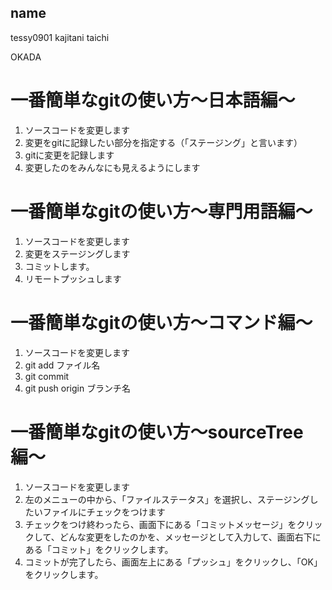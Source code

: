 
## name
tessy0901
kajitani taichi

OKADA

# 一番簡単なgitの使い方〜日本語編〜
1. ソースコードを変更します
2. 変更をgitに記録したい部分を指定する（「ステージング」と言います）
3. gitに変更を記録します
4. 変更したのをみんなにも見えるようにします

# 一番簡単なgitの使い方〜専門用語編〜
1. ソースコードを変更します
2. 変更をステージングします
3. コミットします。
4. リモートプッシュします

# 一番簡単なgitの使い方〜コマンド編〜
1. ソースコードを変更します
2. git add ファイル名
3. git commit
4. git push origin ブランチ名

# 一番簡単なgitの使い方〜sourceTree編〜
1. ソースコードを変更します
2. 左のメニューの中から、「ファイルステータス」を選択し、ステージングしたいファイルにチェックをつけます
3. チェックをつけ終わったら、画面下にある「コミットメッセージ」をクリックして、どんな変更をしたのかを、メッセージとして入力して、画面右下にある「コミット」をクリックします。
4. コミットが完了したら、画面左上にある「プッシュ」をクリックし、「OK」をクリックします。
